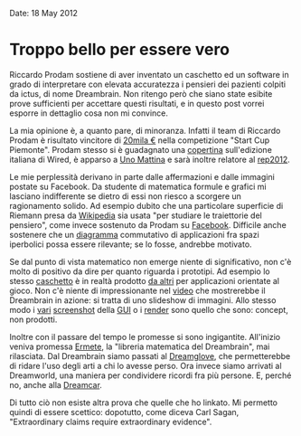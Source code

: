 Date: 18 May 2012

# Troppo bello per essere vero #

Riccardo Prodam sostiene di aver inventato un caschetto ed un software in
grado di interpretare con elevata accuratezza i pensieri dei pazienti
colpiti da ictus, di nome Dreambrain. Non ritengo però che siano state esibite
prove sufficienti per accettare questi risultati, e in questo post vorrei
esporre in dettaglio cosa non mi convince.

La mia opinione è, a quanto pare, di minoranza. Infatti il team di Riccardo
Prodam è risultato vincitore di [20mila €][] nella competizione "Start Cup
Piemonte". Prodam stesso si è guadagnato una [copertina][] sull'edizione
italiana di Wired, è apparso a [Uno Mattina][] e sarà inoltre relatore al
[rep2012][].

Le mie perplessità derivano in parte dalle affermazioni e dalle immagini
postate su Facebook. Da studente di matematica formule e grafici mi lasciano 
indifferente se dietro di essi non riesco a scorgere un ragionamento solido.
Ad esempio dubito che una particolare superficie di Riemann presa da 
[Wikipedia][] sia usata "per studiare le traiettorie del pensiero", come
invece sostenuto da Prodam su [Facebook][]. Difficile anche sostenere che un
[diagramma][] commutativo di applicazioni fra spazi iperbolici possa essere
rilevante; se lo fosse, andrebbe motivato.

Se dal punto di vista matematico non emerge niente di significativo, non
c'è molto di positivo da dire per quanto riguarda i prototipi. Ad esempio lo
stesso [caschetto][] è in realtà prodotto [da altri][] per applicazioni
orientate al gioco. Non c'è niente di impressionante nel [video][] che
mostrerebbe il Dreambrain in azione: si tratta di uno slideshow di immagini.
Allo stesso modo i [vari][] [screenshot][] della [GUI][] o i [render][] sono
quello che sono: concept, non prodotti.

Inoltre con il passare del tempo le promesse si sono ingigantite. All'inizio
veniva promessa [Ermete][], la "libreria matematica del Dreambrain", mai
rilasciata. Dal Dreambrain siamo passati al [Dreamglove][], che permetterebbe 
di ridare l'uso degli arti a chi lo avesse perso. Ora invece siamo arrivati al
Dreamworld, una maniera per condividere ricordi fra più persone. E, perché no, anche alla [Dreamcar][].

Di tutto ciò non esiste altra prova che quelle che ho linkato. Mi permetto
quindi di essere scettico: dopotutto, come diceva Carl Sagan, "Extraordinary
claims require extraordinary evidence".



[20mila €]: http://www.i3p.it/files/CS_2010_10_15_PremiazioneStartcup2010.pdf
[copertina]: http://mag.wired.it/rivista/wired-giugno-io-leggo-la-mente-riccardo-prodam.html
[Uno Mattina]: http://www.youtube.com/watch?v=owKLr1F-8sc
[rep2012]: http://www.repubblica.it/speciali/repubblica-delle-idee/edizione2012/

[Wikipedia]: http://en.wikipedia.org/wiki/File:Riemann_surface_cube_root.jpg
[Facebook]: https://www.facebook.com/photo.php?fbid=10150696774312472&set=a.37909867471.47448.822532471&type=3&theater
[diagramma]: https://www.facebook.com/photo.php?fbid=10150205810587472&set=a.37909867471.47448.822532471&type=3&theater

[caschetto]: https://www.facebook.com/photo.php?fbid=10150552635497472&set=a.10150380261657472.383463.822532471&type=3&theater
[da altri]: http://www.emotiv.com/store/
[video]: http://www.youtube.com/watch?v=kpiICelE6dE
[vari]: https://www.facebook.com/photo.php?fbid=10150850981097472&set=a.37909867471.47448.822532471&type=3
[screenshot]: https://www.facebook.com/photo.php?fbid=10150741727427472&set=a.37909867471.47448.822532471&type=3
[GUI]: https://www.facebook.com/photo.php?fbid=10150734546607472&set=a.37909867471.47448.822532471&type=3
[render]: https://www.facebook.com/media/set/?set=a.10150771082592472.440000.822532471&type=3

[Ermete]: http://www.facebook.com/groups/indigeni/240901845948412/
[Dreamglove]: http://www.youtube.com/watch?v=iHs_UdvFwAs&feature=relmfu
[Dreamcar]: https://www.facebook.com/groups/indigeni/239555272749736/